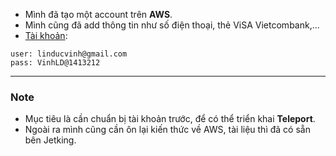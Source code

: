 - Mình đã tạo một account trên **AWS**.
- Mình cũng đã add thông tin như số điện thoại, thẻ ViSA Vietcombank,...
- [Tài khoản](https://ap-southeast-2.console.aws.amazon.com/console/home?nc2=h_ct&src=header-signin&region=ap-southeast-2):
```
user: linducvinh@gmail.com
pass: VinhLD@1413212
```

-----------------------------------------------------------------------------
### Note
- Mục tiêu là cần chuẩn bị tài khoản trước, để có thể triển khai **Teleport**.
- Ngoài ra mình cũng cần ôn lại kiến thức về AWS, tài liệu thì đã có sẵn bên Jetking.










